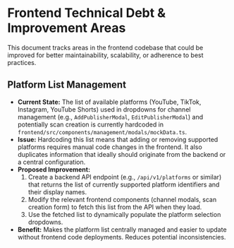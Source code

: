 # Frontend Technical Debt & Improvement Areas

This document tracks areas in the frontend codebase that could be improved for better maintainability, scalability, or adherence to best practices.

## Platform List Management

*   **Current State:** The list of available platforms (YouTube, TikTok, Instagram, YouTube Shorts) used in dropdowns for channel management (e.g., `AddPublisherModal`, `EditPublisherModal`) and potentially scan creation is currently hardcoded in `frontend/src/components/management/modals/mockData.ts`.
*   **Issue:** Hardcoding this list means that adding or removing supported platforms requires manual code changes in the frontend. It also duplicates information that ideally should originate from the backend or a central configuration.
*   **Proposed Improvement:**
    1.  Create a backend API endpoint (e.g., `/api/v1/platforms` or similar) that returns the list of currently supported platform identifiers and their display names.
    2.  Modify the relevant frontend components (channel modals, scan creation form) to fetch this list from the API when they load.
    3.  Use the fetched list to dynamically populate the platform selection dropdowns.
*   **Benefit:** Makes the platform list centrally managed and easier to update without frontend code deployments. Reduces potential inconsistencies.
